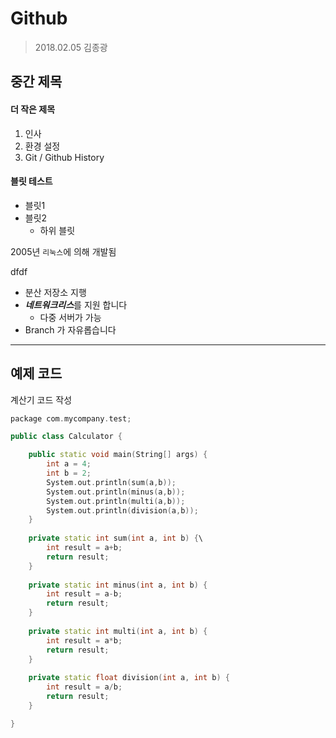 # Github

> 2018.02.05
> 김종광

## 중간 제목

#### 더 작은 제목

1. 인사
1. 환경 설정
1. Git / Github History

#### 블릿 테스트

- 블릿1
- 블릿2
  - 하위 블릿

2005년 <code>리눅스</code>에 의해 개발됨


dfdf

- 분산 저장소 지행
- ***네트워크리스***를 지원 합니다
  - 다중 서버가 가능
- Branch 가 자유롭습니다


----

## 예제 코드

계산기 코드 작성

```cpp
package com.mycompany.test;

public class Calculator {

	public static void main(String[] args) {
		int a = 4;
		int b = 2;
		System.out.println(sum(a,b));
		System.out.println(minus(a,b));
		System.out.println(multi(a,b));
		System.out.println(division(a,b));
	}
	
	private static int sum(int a, int b) {\
		int result = a+b;
		return result;
	}
	
	private static int minus(int a, int b) {
		int result = a-b;
		return result;
	}
	
	private static int multi(int a, int b) {
		int result = a*b;
		return result;
	}
	
	private static float division(int a, int b) {
		int result = a/b;
		return result;
	}

}
```































